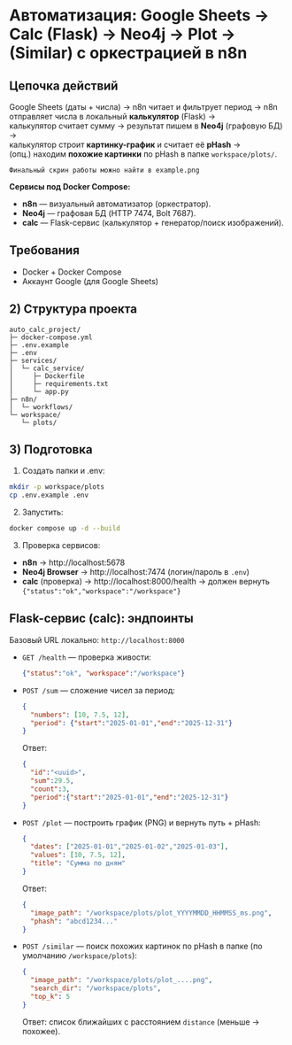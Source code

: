 # Автоматизация: Google Sheets → Calc (Flask) → Neo4j → Plot → (Similar) с оркестрацией в n8n

## Цепочка действий
Google Sheets (даты + числа) → n8n читает и фильтрует период → n8n отправляет числа в локальный **калькулятор** (Flask) →   
калькулятор считает сумму → результат пишем в **Neo4j** (графовую БД) →   
калькулятор строит **картинку-график** и считает её **pHash** →   
(опц.) находим **похожие картинки** по pHash в папке `workspace/plots/`.

`Финальный скрин работы можно найти в example.png`

**Сервисы под Docker Compose:**
- **n8n** — визуальный автоматизатор (оркестратор).
- **Neo4j** — графовая БД (HTTP 7474, Bolt 7687).
- **calc** — Flask-сервис (калькулятор + генератор/поиск изображений).


## Требования

- Docker + Docker Compose
- Аккаунт Google (для Google Sheets) 


## 2) Структура проекта

```
auto_calc_project/
├─ docker-compose.yml          
├─ .env.example               
├─ .env                        
├─ services/
│  └─ calc_service/
│     ├─ Dockerfile
│     ├─ requirements.txt
│     └─ app.py                
├─ n8n/
│  └─ workflows/               
└─ workspace/                  
   └─ plots/                 
```

## 3) Подготовка

1) Создать папки и .env:
```bash
mkdir -p workspace/plots
cp .env.example .env
```

2) Запустить:
```bash
docker compose up -d --build
```

3) Проверка сервисов:
- **n8n** → http://localhost:5678  
- **Neo4j Browser** → http://localhost:7474 (логин/пароль в `.env`)  
- **calc** (проверка) → http://localhost:8000/health  → должен вернуть `{"status":"ok","workspace":"/workspace"}`


## Flask-сервис (calc): эндпоинты

Базовый URL локально: `http://localhost:8000`

- `GET /health` — проверка живости:
  ```json
  {"status":"ok", "workspace":"/workspace"}
  ```

- `POST /sum` — сложение чисел за период:
  ```json
  {
    "numbers": [10, 7.5, 12],
    "period": {"start":"2025-01-01","end":"2025-12-31"}
  }
  ```
  Ответ:
  ```json
  {
    "id":"<uuid>",
    "sum":29.5,
    "count":3,
    "period":{"start":"2025-01-01","end":"2025-12-31"}
  }
  ```

- `POST /plot` — построить график (PNG) и вернуть путь + pHash:
  ```json
  {
    "dates": ["2025-01-01","2025-01-02","2025-01-03"],
    "values": [10, 7.5, 12],
    "title": "Сумма по дням"
  }
  ```
  Ответ:
  ```json
  {
    "image_path": "/workspace/plots/plot_YYYYMMDD_HHMMSS_ms.png",
    "phash": "abcd1234..."
  }
  ```

- `POST /similar` — поиск похожих картинок по pHash в папке (по умолчанию `/workspace/plots`):
  ```json
  {
    "image_path": "/workspace/plots/plot_....png",
    "search_dir": "/workspace/plots",
    "top_k": 5
  }
  ```
  Ответ: список ближайших с расстоянием `distance` (меньше → похожее).

